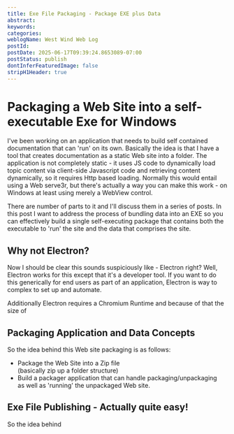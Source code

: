 ```yaml
---
title: Exe File Packaging - Package EXE plus Data
abstract: 
keywords: 
categories: 
weblogName: West Wind Web Log
postId: 
postDate: 2025-06-17T09:39:24.8653089-07:00
postStatus: publish
dontInferFeaturedImage: false
stripH1Header: true
---
```

# Packaging a Web Site into a self-executable Exe for Windows
I've been working on an application that needs to build self contained documentation that can 'run' on its own. Basically the idea is that I have a tool that creates documentation as a static Web site into a folder. The application is not completely static - it uses JS code to dynamically load topic content via client-side Javascript code and retrieving content dynamically, so it requires Http based loading. Normally this would entail using a Web serve3r, but there's actually a way you can make this work - on Windows at least using merely a WebView control. 

There are number of parts to it and I'll discuss them in a series of posts. In this post I want to address the process of bundling data into an EXE so you can effectively build a single self-executing package that contains both the executable to 'run' the site and the data that comprises the site.

## Why not Electron?
Now I should be clear this sounds suspiciously like - Electron right? Well, Electron works for this except that it's a developer tool. If you want to do this generically for end users as part of an application, Electron is way to complex to set up and automate. 

Additionally Electron requires a Chromium Runtime and because of that the size of 

## Packaging Application and Data Concepts
So the idea behind this Web site packaging is as follows:

* Package the Web Site into a Zip file    
  (basically zip up a folder structure)
* Build a packager application that can handle packaging/unpackaging   
  as well as 'running' the unpackaged Web site.

## Exe File Publishing - Actually quite easy!
So the idea behind